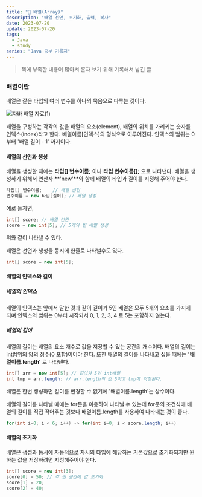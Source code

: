 ```yaml
---
title: "🧐 배열(Array)"
description: "배열 선언, 초기화, 출력, 복사"
date: 2023-07-20
update: 2023-07-20
tags:
  - Java
  - study
series: "Java 공부 기록지"
---
```


> 책에 부족한 내용이 많아서 혼자 보기 위해 기록해서 남긴 글 

### 배열이란

배열은 같은 타입의 여러 변수를 하나의 묶음으로 다루는 것이다. 

![자바 배열 자료(1)](https://github.com/C0ribo/code-blog/assets/133131980/28708339-6486-4eb0-9567-50514eaed7a9)

배열을 구성하는 각각의 값을 배열의 요소(element), 배열의 위치를 가리키는 숫자를 인덱스(index)라고 한다. 배열이름[인덱스]의 형식으로 이루어진다. 인덱스의 범위는 0부터 '배열 길이 - 1' 까지이다.

#### 배열의 선언과 생성


배열을 생성할 때에는 **타입[] 변수이름;** 이나 **타입 변수이름[];** 으로 나타낸다. 배열을 생성하기 위해서 연산자 **'new'**와 함께 배열의 타입과 길이를 지정해 주어야 한다.
```java
타입[] 변수이름;    // 배열 선언
변수이름 = new 타입[길이]; // 배열 생성
```
예로 들자면,
```java
int[] score; // 배열 선언
score = new int[5]; // 5개의 빈 배열 생성
```

위와 같이 나타낼 수 있다.

배열은 선언과 생성을 동시에 한줄로 나타낼수도 있다.
```java
int[] score = new int[5];
```

#### 배열의 인덱스와 길이

##### 배열의 인덱스

배열의 인덱스는 앞에서 말한 것과 같이 길이가 5인 배열은 모두 5개의 요소를 가지게 되며 인덱스의 범위는 0부터 시작되서 0, 1, 2, 3, 4 로 5는 포함하지 않는다. 


##### 배열의 길이

배열의 길이는 배열의 요소 개수로 값을 저장할 수 있는 공간의 개수이다. 배열의 길이는 int범위의 양의 정수(0 포함)이어야 한다. 또한 배열의 길이를 나타내고 싶을 때에는 **'배열이름.length'** 로 나타낸다.
```java
int[] arr = new int[5]; // 길이가 5인 int배열 
int tmp = arr.length; // arr.length의 값 5이고 tmp에 저장된다.
```

배열은 한번 생성하면 길이를 변경할 수 없기에 '배열이름.length'는 상수이다. 

배열의 길이를 나타낼 때에는 for문을 이용하여 나타낼 수 있는데 for문의 조건식에 배열의 길이를 직접 적어주는 것보다 배열이름.length를 사용하여 나타내는 것이 좋다. 

```java
for(int i=0; i < 6; i++) -> for(int i=0; i < score.length; i++)
```

#### 배열의 초기화

배열은 생성과 동시에 자동적으로 자시의 타입에 해당하는 기본값으로 초기화되지만 원하는 값을 저장하려면 지정해주어야 한다.
```java
int[] score = new int[3];
score[0] = 50; // 각 빈 공간에 값 초기화
score[1] = 20;
score[2] = 40; 
```